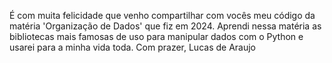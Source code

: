 É com muita felicidade que venho compartilhar com vocês meu código da matéria 'Organização de Dados' que fiz em 2024.
Aprendi nessa matéria as bibliotecas mais famosas de uso para manipular dados com o Python e usarei para a minha vida toda.
Com prazer,
Lucas de Araujo
